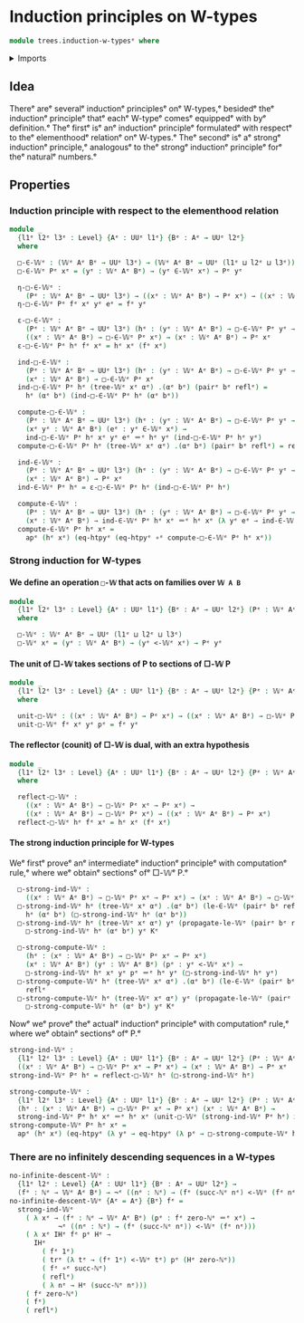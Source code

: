 # Induction principles on W-types

```agda
module trees.induction-w-typesᵉ where
```

<details><summary>Imports</summary>

```agda
open import elementary-number-theory.natural-numbersᵉ

open import foundation.action-on-identifications-functionsᵉ
open import foundation.dependent-pair-typesᵉ
open import foundation.function-extensionalityᵉ
open import foundation.function-typesᵉ
open import foundation.identity-typesᵉ
open import foundation.negationᵉ
open import foundation.transport-along-identificationsᵉ
open import foundation.universe-levelsᵉ

open import trees.elementhood-relation-w-typesᵉ
open import trees.inequality-w-typesᵉ
open import trees.w-typesᵉ
```

</details>

## Idea

Thereᵉ areᵉ severalᵉ inductionᵉ principlesᵉ onᵉ W-types,ᵉ besidedᵉ theᵉ inductionᵉ
principleᵉ thatᵉ eachᵉ W-typeᵉ comesᵉ equippedᵉ with byᵉ definition.ᵉ Theᵉ firstᵉ isᵉ anᵉ
inductionᵉ principleᵉ formulatedᵉ with respectᵉ to theᵉ elementhoodᵉ relationᵉ onᵉ
W-types.ᵉ Theᵉ secondᵉ isᵉ aᵉ strongᵉ inductionᵉ principle,ᵉ analogousᵉ to theᵉ strongᵉ
inductionᵉ principleᵉ forᵉ theᵉ naturalᵉ numbers.ᵉ

## Properties

### Induction principle with respect to the elementhood relation

```agda
module _
  {l1ᵉ l2ᵉ l3ᵉ : Level} {Aᵉ : UUᵉ l1ᵉ} {Bᵉ : Aᵉ → UUᵉ l2ᵉ}
  where

  □-∈-𝕎ᵉ : (𝕎ᵉ Aᵉ Bᵉ → UUᵉ l3ᵉ) → (𝕎ᵉ Aᵉ Bᵉ → UUᵉ (l1ᵉ ⊔ l2ᵉ ⊔ l3ᵉ))
  □-∈-𝕎ᵉ Pᵉ xᵉ = (yᵉ : 𝕎ᵉ Aᵉ Bᵉ) → (yᵉ ∈-𝕎ᵉ xᵉ) → Pᵉ yᵉ

  η-□-∈-𝕎ᵉ :
    (Pᵉ : 𝕎ᵉ Aᵉ Bᵉ → UUᵉ l3ᵉ) → ((xᵉ : 𝕎ᵉ Aᵉ Bᵉ) → Pᵉ xᵉ) → ((xᵉ : 𝕎ᵉ Aᵉ Bᵉ) → □-∈-𝕎ᵉ Pᵉ xᵉ)
  η-□-∈-𝕎ᵉ Pᵉ fᵉ xᵉ yᵉ eᵉ = fᵉ yᵉ

  ε-□-∈-𝕎ᵉ :
    (Pᵉ : 𝕎ᵉ Aᵉ Bᵉ → UUᵉ l3ᵉ) (hᵉ : (yᵉ : 𝕎ᵉ Aᵉ Bᵉ) → □-∈-𝕎ᵉ Pᵉ yᵉ → Pᵉ yᵉ) →
    ((xᵉ : 𝕎ᵉ Aᵉ Bᵉ) → □-∈-𝕎ᵉ Pᵉ xᵉ) → (xᵉ : 𝕎ᵉ Aᵉ Bᵉ) → Pᵉ xᵉ
  ε-□-∈-𝕎ᵉ Pᵉ hᵉ fᵉ xᵉ = hᵉ xᵉ (fᵉ xᵉ)

  ind-□-∈-𝕎ᵉ :
    (Pᵉ : 𝕎ᵉ Aᵉ Bᵉ → UUᵉ l3ᵉ) (hᵉ : (yᵉ : 𝕎ᵉ Aᵉ Bᵉ) → □-∈-𝕎ᵉ Pᵉ yᵉ → Pᵉ yᵉ) →
    (xᵉ : 𝕎ᵉ Aᵉ Bᵉ) → □-∈-𝕎ᵉ Pᵉ xᵉ
  ind-□-∈-𝕎ᵉ Pᵉ hᵉ (tree-𝕎ᵉ xᵉ αᵉ) .(αᵉ bᵉ) (pairᵉ bᵉ reflᵉ) =
    hᵉ (αᵉ bᵉ) (ind-□-∈-𝕎ᵉ Pᵉ hᵉ (αᵉ bᵉ))

  compute-□-∈-𝕎ᵉ :
    (Pᵉ : 𝕎ᵉ Aᵉ Bᵉ → UUᵉ l3ᵉ) (hᵉ : (yᵉ : 𝕎ᵉ Aᵉ Bᵉ) → □-∈-𝕎ᵉ Pᵉ yᵉ → Pᵉ yᵉ) →
    (xᵉ yᵉ : 𝕎ᵉ Aᵉ Bᵉ) (eᵉ : yᵉ ∈-𝕎ᵉ xᵉ) →
    ind-□-∈-𝕎ᵉ Pᵉ hᵉ xᵉ yᵉ eᵉ ＝ᵉ hᵉ yᵉ (ind-□-∈-𝕎ᵉ Pᵉ hᵉ yᵉ)
  compute-□-∈-𝕎ᵉ Pᵉ hᵉ (tree-𝕎ᵉ xᵉ αᵉ) .(αᵉ bᵉ) (pairᵉ bᵉ reflᵉ) = reflᵉ

  ind-∈-𝕎ᵉ :
    (Pᵉ : 𝕎ᵉ Aᵉ Bᵉ → UUᵉ l3ᵉ) (hᵉ : (yᵉ : 𝕎ᵉ Aᵉ Bᵉ) → □-∈-𝕎ᵉ Pᵉ yᵉ → Pᵉ yᵉ) →
    (xᵉ : 𝕎ᵉ Aᵉ Bᵉ) → Pᵉ xᵉ
  ind-∈-𝕎ᵉ Pᵉ hᵉ = ε-□-∈-𝕎ᵉ Pᵉ hᵉ (ind-□-∈-𝕎ᵉ Pᵉ hᵉ)

  compute-∈-𝕎ᵉ :
    (Pᵉ : 𝕎ᵉ Aᵉ Bᵉ → UUᵉ l3ᵉ) (hᵉ : (yᵉ : 𝕎ᵉ Aᵉ Bᵉ) → □-∈-𝕎ᵉ Pᵉ yᵉ → Pᵉ yᵉ) →
    (xᵉ : 𝕎ᵉ Aᵉ Bᵉ) → ind-∈-𝕎ᵉ Pᵉ hᵉ xᵉ ＝ᵉ hᵉ xᵉ (λ yᵉ eᵉ → ind-∈-𝕎ᵉ Pᵉ hᵉ yᵉ)
  compute-∈-𝕎ᵉ Pᵉ hᵉ xᵉ =
    apᵉ (hᵉ xᵉ) (eq-htpyᵉ (eq-htpyᵉ ∘ᵉ compute-□-∈-𝕎ᵉ Pᵉ hᵉ xᵉ))
```

### Strong induction for W-types

#### We define an operation `□-𝕎` that acts on families over `𝕎 A B`

```agda
module _
  {l1ᵉ l2ᵉ l3ᵉ : Level} {Aᵉ : UUᵉ l1ᵉ} {Bᵉ : Aᵉ → UUᵉ l2ᵉ} (Pᵉ : 𝕎ᵉ Aᵉ Bᵉ → UUᵉ l3ᵉ)
  where

  □-𝕎ᵉ : 𝕎ᵉ Aᵉ Bᵉ → UUᵉ (l1ᵉ ⊔ l2ᵉ ⊔ l3ᵉ)
  □-𝕎ᵉ xᵉ = (yᵉ : 𝕎ᵉ Aᵉ Bᵉ) → (yᵉ <-𝕎ᵉ xᵉ) → Pᵉ yᵉ
```

#### The unit of □-𝕎 takes sections of P to sections of □-𝕎 P

```agda
module _
  {l1ᵉ l2ᵉ l3ᵉ : Level} {Aᵉ : UUᵉ l1ᵉ} {Bᵉ : Aᵉ → UUᵉ l2ᵉ} {Pᵉ : 𝕎ᵉ Aᵉ Bᵉ → UUᵉ l3ᵉ}
  where

  unit-□-𝕎ᵉ : ((xᵉ : 𝕎ᵉ Aᵉ Bᵉ) → Pᵉ xᵉ) → ((xᵉ : 𝕎ᵉ Aᵉ Bᵉ) → □-𝕎ᵉ Pᵉ xᵉ)
  unit-□-𝕎ᵉ fᵉ xᵉ yᵉ pᵉ = fᵉ yᵉ
```

#### The reflector (counit) of □-𝕎 is dual, with an extra hypothesis

```agda
module _
  {l1ᵉ l2ᵉ l3ᵉ : Level} {Aᵉ : UUᵉ l1ᵉ} {Bᵉ : Aᵉ → UUᵉ l2ᵉ} {Pᵉ : 𝕎ᵉ Aᵉ Bᵉ → UUᵉ l3ᵉ}
  where

  reflect-□-𝕎ᵉ :
    ((xᵉ : 𝕎ᵉ Aᵉ Bᵉ) → □-𝕎ᵉ Pᵉ xᵉ → Pᵉ xᵉ) →
    ((xᵉ : 𝕎ᵉ Aᵉ Bᵉ) → □-𝕎ᵉ Pᵉ xᵉ) → ((xᵉ : 𝕎ᵉ Aᵉ Bᵉ) → Pᵉ xᵉ)
  reflect-□-𝕎ᵉ hᵉ fᵉ xᵉ = hᵉ xᵉ (fᵉ xᵉ)
```

#### The strong induction principle for W-types

Weᵉ firstᵉ proveᵉ anᵉ intermediateᵉ inductionᵉ principleᵉ with computationᵉ rule,ᵉ where
weᵉ obtainᵉ sectionsᵉ ofᵉ □-𝕎ᵉ P.ᵉ

```agda
  □-strong-ind-𝕎ᵉ :
    ((xᵉ : 𝕎ᵉ Aᵉ Bᵉ) → □-𝕎ᵉ Pᵉ xᵉ → Pᵉ xᵉ) → (xᵉ : 𝕎ᵉ Aᵉ Bᵉ) → □-𝕎ᵉ Pᵉ xᵉ
  □-strong-ind-𝕎ᵉ hᵉ (tree-𝕎ᵉ xᵉ αᵉ) .(αᵉ bᵉ) (le-∈-𝕎ᵉ (pairᵉ bᵉ reflᵉ)) =
    hᵉ (αᵉ bᵉ) (□-strong-ind-𝕎ᵉ hᵉ (αᵉ bᵉ))
  □-strong-ind-𝕎ᵉ hᵉ (tree-𝕎ᵉ xᵉ αᵉ) yᵉ (propagate-le-𝕎ᵉ (pairᵉ bᵉ reflᵉ) Kᵉ) =
    □-strong-ind-𝕎ᵉ hᵉ (αᵉ bᵉ) yᵉ Kᵉ

  □-strong-compute-𝕎ᵉ :
    (hᵉ : (xᵉ : 𝕎ᵉ Aᵉ Bᵉ) → □-𝕎ᵉ Pᵉ xᵉ → Pᵉ xᵉ)
    (xᵉ : 𝕎ᵉ Aᵉ Bᵉ) (yᵉ : 𝕎ᵉ Aᵉ Bᵉ) (pᵉ : yᵉ <-𝕎ᵉ xᵉ) →
    □-strong-ind-𝕎ᵉ hᵉ xᵉ yᵉ pᵉ ＝ᵉ hᵉ yᵉ (□-strong-ind-𝕎ᵉ hᵉ yᵉ)
  □-strong-compute-𝕎ᵉ hᵉ (tree-𝕎ᵉ xᵉ αᵉ) .(αᵉ bᵉ) (le-∈-𝕎ᵉ (pairᵉ bᵉ reflᵉ)) =
    reflᵉ
  □-strong-compute-𝕎ᵉ hᵉ (tree-𝕎ᵉ xᵉ αᵉ) yᵉ (propagate-le-𝕎ᵉ (pairᵉ bᵉ reflᵉ) Kᵉ) =
    □-strong-compute-𝕎ᵉ hᵉ (αᵉ bᵉ) yᵉ Kᵉ
```

Nowᵉ weᵉ proveᵉ theᵉ actualᵉ inductionᵉ principleᵉ with computationᵉ rule,ᵉ where weᵉ
obtainᵉ sectionsᵉ ofᵉ P.ᵉ

```agda
strong-ind-𝕎ᵉ :
  {l1ᵉ l2ᵉ l3ᵉ : Level} {Aᵉ : UUᵉ l1ᵉ} {Bᵉ : Aᵉ → UUᵉ l2ᵉ} (Pᵉ : 𝕎ᵉ Aᵉ Bᵉ → UUᵉ l3ᵉ) →
  ((xᵉ : 𝕎ᵉ Aᵉ Bᵉ) → □-𝕎ᵉ Pᵉ xᵉ → Pᵉ xᵉ) → (xᵉ : 𝕎ᵉ Aᵉ Bᵉ) → Pᵉ xᵉ
strong-ind-𝕎ᵉ Pᵉ hᵉ = reflect-□-𝕎ᵉ hᵉ (□-strong-ind-𝕎ᵉ hᵉ)

strong-compute-𝕎ᵉ :
  {l1ᵉ l2ᵉ l3ᵉ : Level} {Aᵉ : UUᵉ l1ᵉ} {Bᵉ : Aᵉ → UUᵉ l2ᵉ} (Pᵉ : 𝕎ᵉ Aᵉ Bᵉ → UUᵉ l3ᵉ) →
  (hᵉ : (xᵉ : 𝕎ᵉ Aᵉ Bᵉ) → □-𝕎ᵉ Pᵉ xᵉ → Pᵉ xᵉ) (xᵉ : 𝕎ᵉ Aᵉ Bᵉ) →
  strong-ind-𝕎ᵉ Pᵉ hᵉ xᵉ ＝ᵉ hᵉ xᵉ (unit-□-𝕎ᵉ (strong-ind-𝕎ᵉ Pᵉ hᵉ) xᵉ)
strong-compute-𝕎ᵉ Pᵉ hᵉ xᵉ =
  apᵉ (hᵉ xᵉ) (eq-htpyᵉ (λ yᵉ → eq-htpyᵉ (λ pᵉ → □-strong-compute-𝕎ᵉ hᵉ xᵉ yᵉ pᵉ)))
```

### There are no infinitely descending sequences in a W-types

```agda
no-infinite-descent-𝕎ᵉ :
  {l1ᵉ l2ᵉ : Level} {Aᵉ : UUᵉ l1ᵉ} {Bᵉ : Aᵉ → UUᵉ l2ᵉ} →
  (fᵉ : ℕᵉ → 𝕎ᵉ Aᵉ Bᵉ) → ¬ᵉ ((nᵉ : ℕᵉ) → (fᵉ (succ-ℕᵉ nᵉ) <-𝕎ᵉ (fᵉ nᵉ)))
no-infinite-descent-𝕎ᵉ {Aᵉ = Aᵉ} {Bᵉ} fᵉ =
  strong-ind-𝕎ᵉ
    ( λ xᵉ → (fᵉ : ℕᵉ → 𝕎ᵉ Aᵉ Bᵉ) (pᵉ : fᵉ zero-ℕᵉ ＝ᵉ xᵉ) →
            ¬ᵉ ((nᵉ : ℕᵉ) → (fᵉ (succ-ℕᵉ nᵉ)) <-𝕎ᵉ (fᵉ nᵉ)))
    ( λ xᵉ IHᵉ fᵉ pᵉ Hᵉ →
      IHᵉ
        ( fᵉ 1ᵉ)
        ( trᵉ (λ tᵉ → (fᵉ 1ᵉ) <-𝕎ᵉ tᵉ) pᵉ (Hᵉ zero-ℕᵉ))
        ( fᵉ ∘ᵉ succ-ℕᵉ)
        ( reflᵉ)
        ( λ nᵉ → Hᵉ (succ-ℕᵉ nᵉ)))
    ( fᵉ zero-ℕᵉ)
    ( fᵉ)
    ( reflᵉ)
```